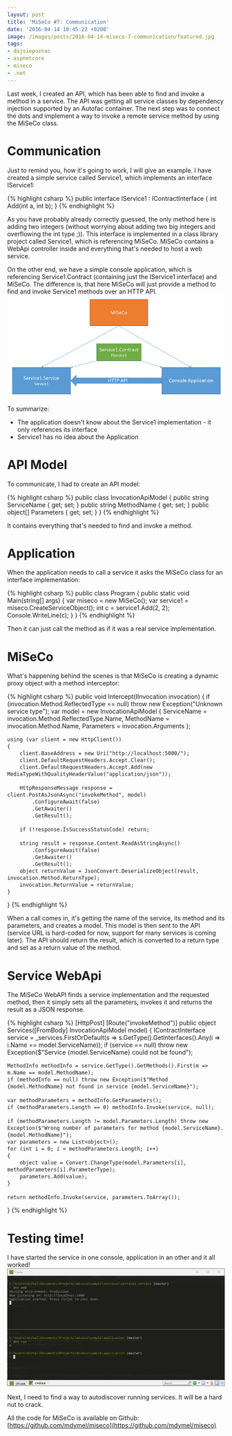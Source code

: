 ```yaml
---
layout: post
title: 'MiSeCo #7: Communication'
date: '2016-04-14 10:45:22 +0200'
image: /images/posts/2016-04-14-miseco-7-communication/featured.jpg
tags:
- dajsiepoznac
- aspnetcore
- miseco
- .net
---
```

Last week, I created an API, which has been able to find and invoke a method in a service. The API was getting all service classes by dependency injection supported by an Autofac container. The next step was to connect the dots and implement a way to invoke a remote service method by using the MiSeCo class.  

# Communication 
Just to remind you, how it's going to work, I will give an example. I have created a simple service called Service1, which implements an interface IService1: 

{% highlight csharp %}
public interface IService1 : IContractInterface
{
    int Add(int a, int b);
}
{% endhighlight %}

As you have probably already correctly guessed, the only method here is adding two integers (without worrying about adding two big integers and overflowing the int type ;)). This interface is implemented in a class library project called Service1, which is referencing MiSeCo. MiSeCo contains a WebApi controller inside and everything that's needed to host a web service. 

On the other end, we have a simple console application, which is referencing Service1.Contract (containing just the IService1 interface) and MiSeCo. The difference is, that here MiSeCo will just provide a method to find and invoke Service1 methods over an HTTP API.
![miseco](/images/posts/2016-04-14-miseco-7-communication/miseco.png)

To summarize: 

* The application doesn't know about the Service1 implementation - it only references its interface
* Service1 has no idea about the Application 

# API Model
To communicate, I had to create an API model: 

{% highlight csharp %}
public class InvocationApiModel
{
    public string ServiceName { get; set; }
    public string MethodName { get; set; }
    public object[] Parameters { get; set; }
}
{% endhighlight %}

It contains everything that's needed to find and invoke a method. 

# Application
When the application needs to call a service it asks the MiSeCo class for an interface implementation: 

{% highlight csharp %}
public class Program
{
    public static void Main(string[] args)
    {
        var miseco = new MiSeCo();
        var service1 = miseco.CreateServiceObject<iservice1>();
        int c = service1.Add(2, 2);
        Console.WriteLine(c);
    }
}
{% endhighlight %}

Then it can just call the method as if it was a real service implementation. 

# MiSeCo
What's happening behind the scenes is that MiSeCo is creating a dynamic proxy object with a method interceptor: 

{% highlight csharp %}
public void Intercept(IInvocation invocation)
{
    if (invocation.Method.ReflectedType == null) throw new Exception("Unknown service type");
    var model = new InvocationApiModel
    {
        ServiceName = invocation.Method.ReflectedType.Name,
        MethodName = invocation.Method.Name,
        Parameters = invocation.Arguments
    };

    using (var client = new HttpClient())
    {
        client.BaseAddress = new Uri("http://localhost:5000/");
        client.DefaultRequestHeaders.Accept.Clear();
        client.DefaultRequestHeaders.Accept.Add(new MediaTypeWithQualityHeaderValue("application/json"));

        HttpResponseMessage response = client.PostAsJsonAsync("invokeMethod", model)
            .ConfigureAwait(false)
            .GetAwaiter()
            .GetResult();

        if (!response.IsSuccessStatusCode) return;

        string result = response.Content.ReadAsStringAsync()
            .ConfigureAwait(false)
            .GetAwaiter()
            .GetResult();
        object returnValue = JsonConvert.DeserializeObject(result, invocation.Method.ReturnType);
        invocation.ReturnValue = returnValue;
    }
}
{% endhighlight %}

When a call comes in, it's getting the name of the service, its method and its parameters, and creates a model. This model is then sent to the API (service URL is hard-coded for now, support for many services is coming later). The API should return the result, which is converted to a return type and set as a return value of the method.

# Service WebApi
The MiSeCo WebAPI finds a service implementation and the requested method, then it simply sets all the parameters, invokes it and returns the result as a JSON response. 

{% highlight csharp %}
[HttpPost]
[Route("invokeMethod")]
public object Services([FromBody] InvocationApiModel model)
{
    IContractInterface service = _services.FirstOrDefault(s => s.GetType().GetInterfaces().Any(i => i.Name == model.ServiceName));
    if (service == null) throw new Exception($"Service {model.ServiceName} could not be found");

    MethodInfo methodInfo = service.GetType().GetMethods().First(m => m.Name == model.MethodName);
    if (methodInfo == null) throw new Exception($"Method {model.MethodName} not found in service {model.ServiceName}");

    var methodParameters = methodInfo.GetParameters();
    if (methodParameters.Length == 0) methodInfo.Invoke(service, null);

    if (methodParameters.Length != model.Parameters.Length) throw new Exception($"Wrong number of parameters for method {model.ServiceName}.{model.MethodName}");
    var parameters = new List<object>();
    for (int i = 0; i < methodParameters.Length; i++)
    {
        object value = Convert.ChangeType(model.Parameters[i], methodParameters[i].ParameterType);
        parameters.Add(value);
    }

    return methodInfo.Invoke(service, parameters.ToArray());
}
{% endhighlight %}

# Testing time!
I have started the service in one console, application in an other and it all worked!
![miseco testing](/images/posts/2016-04-14-miseco-7-communication/testing.png)

Next, I need to find a way to autodiscover running services. It will be a hard nut to crack. 

All the code for MiSeCo is available on Github: [https://github.com/mdymel/miseco](https://github.com/mdymel/miseco)

